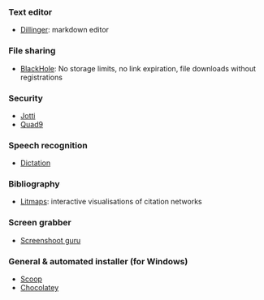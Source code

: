 ### Text editor
+ [Dillinger](https://dillinger.io/): markdown editor

### File sharing
* [BlackHole](https://blackhole.run/): No storage limits, no link expiration, file downloads without registrations

### Security
* [Jotti](https://virusscan.jotti.org/en)
* [Quad9](https://quad9.net/)

### Speech recognition
* [Dictation](https://dictation.io/speech)

### Bibliography
* [Litmaps](https://www.litmaps.co/): interactive visualisations of citation networks

### Screen grabber
* [Screenshoot guru](https://screenshot.guru/)

### General & automated installer (for Windows)
* [Scoop](https://scoop.sh/)
* [Chocolatey](https://chocolatey.org/)

